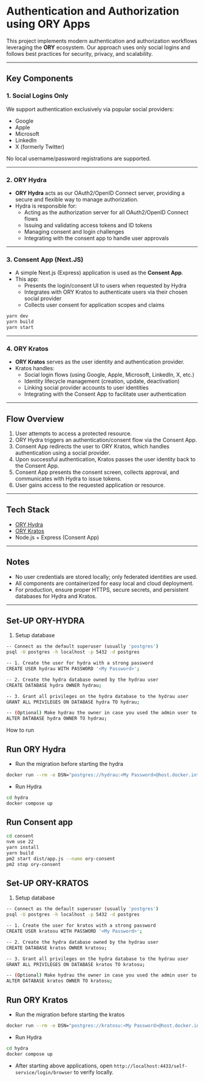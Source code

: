 # Authentication and Authorization using ORY Apps

This project implements modern authentication and authorization workflows leveraging the **ORY** ecosystem. Our approach uses only social logins and follows best practices for security, privacy, and scalability.

---

## Key Components

### 1. Social Logins Only

We support authentication exclusively via popular social providers:

- Google
- Apple
- Microsoft
- LinkedIn
- X (formerly Twitter)

No local username/password registrations are supported.

---

### 2. ORY Hydra

- **ORY Hydra** acts as our OAuth2/OpenID Connect server, providing a secure and flexible way to manage authorization.
- Hydra is responsible for:
  - Acting as the authorization server for all OAuth2/OpenID Connect flows
  - Issuing and validating access tokens and ID tokens
  - Managing consent and login challenges
  - Integrating with the consent app to handle user approvals

---

### 3. Consent App (Next.JS)

- A simple Next.js (Express) application is used as the **Consent App**.
- This app:
  - Presents the login/consent UI to users when requested by Hydra
  - Integrates with ORY Kratos to authenticate users via their chosen social provider
  - Collects user consent for application scopes and claims

```sh
yarn dev
yarn build
yarn start
```

---

### 4. ORY Kratos

- **ORY Kratos** serves as the user identity and authentication provider.
- Kratos handles:
  - Social login flows (using Google, Apple, Microsoft, LinkedIn, X, etc.)
  - Identity lifecycle management (creation, update, deactivation)
  - Linking social provider accounts to user identities
  - Integrating with the Consent App to facilitate user authentication

---

## Flow Overview

1. User attempts to access a protected resource.
2. ORY Hydra triggers an authentication/consent flow via the Consent App.
3. Consent App redirects the user to ORY Kratos, which handles authentication using a social provider.
4. Upon successful authentication, Kratos passes the user identity back to the Consent App.
5. Consent App presents the consent screen, collects approval, and communicates with Hydra to issue tokens.
6. User gains access to the requested application or resource.

---

## Tech Stack

- [ORY Hydra](https://www.ory.sh/hydra/docs/)
- [ORY Kratos](https://www.ory.sh/kratos/docs/)
- Node.js + Express (Consent App)

---

## Notes

- No user credentials are stored locally; only federated identities are used.
- All components are containerized for easy local and cloud deployment.
- For production, ensure proper HTTPS, secure secrets, and persistent databases for Hydra and Kratos.

---

## Set-UP ORY-HYDRA ##
1. Setup database
```sh
-- Connect as the default superuser (usually 'postgres')
psql -U postgres -h localhost -p 5432 -d postgres

-- 1. Create the user for hydra with a strong password
CREATE USER hydrau WITH PASSWORD '<My Password>';

-- 2. Create the hydra database owned by the hydrau user
CREATE DATABASE hydra OWNER hydrau;

-- 3. Grant all privileges on the hydra database to the hydrau user
GRANT ALL PRIVILEGES ON DATABASE hydra TO hydrau;

-- (Optional) Make hydrau the owner in case you used the admin user to create the database
ALTER DATABASE hydra OWNER TO hydrau;

```

How to run

## Run ORY Hydra ##
* Run the migration before starting the hydra
```sh
docker run --rm -e DSN="postgres://hydrau:<My Password>@host.docker.internal:5432/hydra?sslmode=disable" oryd/hydra:v2.2 migrate sql -e --yes
```
* Run Hydra
```sh
cd hydra
docker compose up
```

## Run Consent app ##
```sh
cd consent
nvm use 22
yarn install
yarn build
pm2 start dist/app.js --name ory-consent
pm2 stop ory-consent
```

## Set-UP ORY-KRATOS ##
1. Setup database
```sh
-- Connect as the default superuser (usually 'postgres')
psql -U postgres -h localhost -p 5432 -d postgres

-- 1. Create the user for kratos with a strong password
CREATE USER kratosu WITH PASSWORD '<My Password>';

-- 2. Create the hydra database owned by the hydrau user
CREATE DATABASE kratos OWNER kratosu;

-- 3. Grant all privileges on the hydra database to the hydrau user
GRANT ALL PRIVILEGES ON DATABASE kratos TO kratosu;

-- (Optional) Make hydrau the owner in case you used the admin user to create the database
ALTER DATABASE kratos OWNER TO kratosu;

```

## Run ORY Kratos ##
* Run the migration before starting the kratos
```sh
docker run --rm -e DSN="postgres://kratosu:<My Password>@host.docker.internal:5432/kratos?sslmode=disable" -v $PWD/kratos-config:/etc/config oryd/kratos:v1.1 migrate sql -e --yes
```
* Run Hydra
```sh
cd hydra
docker compose up
```

* After starting above applications, open `http://localhost:4433/self-service/login/browser` to verify locally.